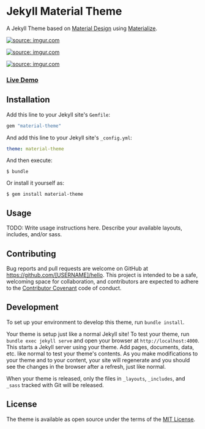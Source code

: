 # Jekyll Material Theme

A Jekyll Theme based on [Material Design](https://material.io/) using [Materialize](http://materializecss.com/).

<a href="https://imgur.com/3PKshVo"><img src="https://i.imgur.com/3PKshVo.gif" title="source: imgur.com" /></a>

<a href="https://imgur.com/hlB1MOw"><img src="https://i.imgur.com/hlB1MOw.gif" title="source: imgur.com" /></a>

<a href="https://imgur.com/D9DSyuk"><img src="https://i.imgur.com/D9DSyuk.gif" title="source: imgur.com" /></a>

### [Live Demo](https://jameshamann.com)

## Installation

Add this line to your Jekyll site's `Gemfile`:

```ruby
gem "material-theme"
```

And add this line to your Jekyll site's `_config.yml`:

```yaml
theme: material-theme
```

And then execute:

    $ bundle 

Or install it yourself as:

    $ gem install material-theme

## Usage

TODO: Write usage instructions here. Describe your available layouts, includes, and/or sass.

## Contributing

Bug reports and pull requests are welcome on GitHub at https://github.com/[USERNAME]/hello. This project is intended to be a safe, welcoming space for collaboration, and contributors are expected to adhere to the [Contributor Covenant](http://contributor-covenant.org) code of conduct.

## Development

To set up your environment to develop this theme, run `bundle install`.

Your theme is setup just like a normal Jekyll site! To test your theme, run `bundle exec jekyll serve` and open your browser at `http://localhost:4000`. This starts a Jekyll server using your theme. Add pages, documents, data, etc. like normal to test your theme's contents. As you make modifications to your theme and to your content, your site will regenerate and you should see the changes in the browser after a refresh, just like normal.

When your theme is released, only the files in `_layouts`, `_includes`, and `_sass` tracked with Git will be released.

## License

The theme is available as open source under the terms of the [MIT License](https://opensource.org/licenses/MIT).
